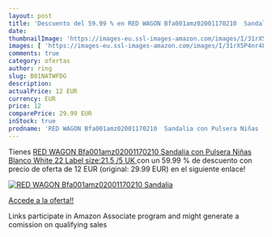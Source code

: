 ```yaml
---
layout: post
title: 'Descuento del 59.99 % en RED WAGON Bfa001amz02001170210  Sandalia'
date: 
thumbnailImage: 'https://images-eu.ssl-images-amazon.com/images/I/31rX5P4nr4L._SL200_.jpg'
images: [ 'https://images-eu.ssl-images-amazon.com/images/I/31rX5P4nr4L._SL200_.jpg' ]
comments: true
category: ofertas
author: ring
slug: B01NATWFDG
description:
actualPrice: 12 EUR
currency: EUR
price: 12
comparePrice: 29.99 EUR
inStock: true
prodname: 'RED WAGON Bfa001amz02001170210  Sandalia con Pulsera Niñas  Blanco  White   22  Label size:21.5  /5 UK  '
---
```


Tienes [RED WAGON Bfa001amz02001170210  Sandalia con Pulsera Niñas  Blanco  White   22  Label size:21.5  /5 UK  ](https://www.amazon.es/dp/B01NATWFDG/?tag=tolees-21) con un 59.99 % de descuento con precio de oferta de 12 EUR (original: 29.99 EUR) en el siguiente enlace!

[![RED WAGON Bfa001amz02001170210  Sandalia](https://images-eu.ssl-images-amazon.com/images/I/31rX5P4nr4L._SL200_.jpg)](https://www.amazon.es/dp/B01NATWFDG/?tag=tolees-21)

[Accede a la oferta!!](https://www.amazon.es/dp/B01NATWFDG/?tag=tolees-21)

Links participate in Amazon Associate program and might generate a comission on qualifying sales


